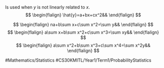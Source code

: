 Is used when $y$ is not linearly related to $x$.
$$
\begin{flalign}
\hat{y}=a+bx+cx^2&&
\end{flalign}
$$

$$
\begin{flalign}
na+b\sum x+c\sum x^2=\sum y&&
\end{flalign}
$$
$$
\begin{flalign}
a\sum x+b\sum x^2+c\sum x^3=\sum xy&&
\end{flalign}
$$
$$
\begin{flalign}
a\sum x^2+b\sum x^3+c\sum x^4=\sum x^2y&&
\end{flalign}
$$

#Mathematics/Statistics
#CS30KMITL/Year1/Term1/ProbabilityStatistics